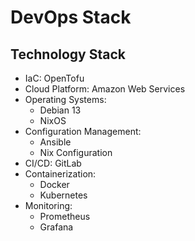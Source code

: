 # DevOps Stack

## Technology Stack

- IaC: OpenTofu
- Cloud Platform: Amazon Web Services
- Operating Systems:
  - Debian 13
  - NixOS
- Configuration Management:
  - Ansible
  - Nix Configuration
- CI/CD: GitLab
- Containerization:
  - Docker
  - Kubernetes
- Monitoring:
  - Prometheus
  - Grafana
